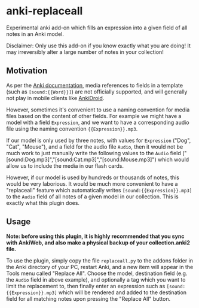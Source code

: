 anki-replaceall
===============

Experimental anki add-on which fills an expression into a given field of all notes in an Anki model.

Disclaimer: Only use this add-on if you know exactly what you are doing! It may irreversibly alter a large number of notes in your collection!

Motivation
----------

As per the [Anki documentation](http://ankisrs.net/docs/manual.html#_media_amp_latex_references), media references to fields in a template (such as `[sound:{{Word}}]`) are not officially supported, and will generally not play in mobile clients like [AnkiDroid](https://code.google.com/p/ankidroid/).

However, sometimes it's convenient to use a naming convention for media files based on the content of other fields. For example we might have a model with a field `Expression`, and we want to have a corresponding audio file using the naming convention `{{Expression}}.mp3`. 

If our model is only used by three notes, with values for `Expression` ("Dog", "Cat", "Mouse"), and a field for the audio file `Audio`, then it would not be much work to just manually write the following values to the `Audio` field ("[sound:Dog.mp3]","[sound:Cat.mp3]","[sound:Mouse.mp3]") which would allow us to include the media in our flash cards.

However, if our model is used by hundreds or thousands of notes, this would be very laborious. It would be much more convenient to have a "replaceall" feature which automatically writes `[sound:{{Expression}}.mp3]` to the `Audio` field of all notes of a given model in our collection. This is exactly what this plugin does.

Usage
-----

**Note: before using this plugin, it is highly recommended that you sync with AnkiWeb, and also make a physical backup of your collection.anki2 file.**

To use the plugin, simply copy the file `replaceall.py` to the addons folder in the Anki directory of your PC, restart Anki, and a new item will appear in the Tools menu called "Replace All". Choose the model, destination field (e.g. the `Audio` field in above example), and optionally a tag which you want to limit the replacement to, then finally enter an expression such as `[sound:{{Expression}}.mp3]` which will be rendered and added to the destination field for all matching notes upon pressing the "Replace All" button.
